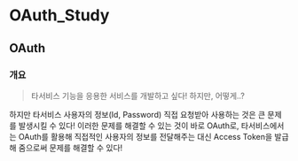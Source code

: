# OAuth_Study

## OAuth

### 개요
>타서비스 기능을 응용한 서비스를 개발하고 싶다! 하지만, 어떻게..?

하지만 타서비스 사용자의 정보(Id, Password) 직접 요청받아 사용하는 것은 큰 문제를 발생시킬 수 있다!
이러한 문제를 해결할 수 있는 것이 바로 OAuth로, 타서비스에서는 OAuth를 활용해 직접적인 사용자의 정보를 전달해주는 대신 Access Token을 발급해 줌으로써 문제를 해결할 수 있다!
